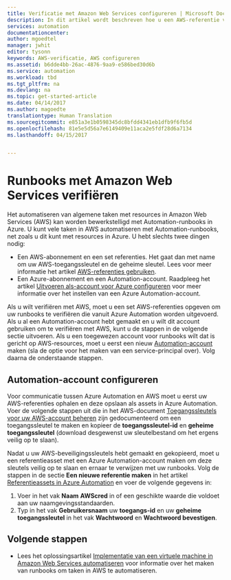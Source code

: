```yaml
---
title: Verificatie met Amazon Web Services configureren | Microsoft Docs
description: In dit artikel wordt beschreven hoe u een AWS-referentie voor runbooks in Azure Automation maakt en valideert bij het beheren van AWS-resources.
services: automation
documentationcenter: 
author: mgoedtel
manager: jwhit
editor: tysonn
keywords: AWS-verificatie, AWS configureren
ms.assetid: b6dde4bb-26ac-4876-9aa9-e586bed30d6b
ms.service: automation
ms.workload: tbd
ms.tgt_pltfrm: na
ms.devlang: na
ms.topic: get-started-article
ms.date: 04/14/2017
ms.author: magoedte
translationtype: Human Translation
ms.sourcegitcommit: e851a3e1b0598345dc8bfdd4341eb1dfb9f6fb5d
ms.openlocfilehash: 81e5e5d56a7e6149409e11aca2e5fdf28d6a7134
ms.lasthandoff: 04/15/2017


---
```

# <a name="authenticate-runbooks-with-amazon-web-services"></a>Runbooks met Amazon Web Services verifiëren
Het automatiseren van algemene taken met resources in Amazon Web Services (AWS) kan worden bewerkstelligd met Automation-runbooks in Azure.  U kunt vele taken in AWS automatiseren met Automation-runbooks, net zoals u dit kunt met resources in Azure.  U hebt slechts twee dingen nodig:

* Een AWS-abonnement en een set referenties.  Het gaat dan met name om uw AWS-toegangssleutel en de geheime sleutel.  Lees voor meer informatie het artikel [AWS-referenties gebruiken](http://docs.aws.amazon.com/powershell/latest/userguide/specifying-your-aws-credentials.html).
* Een Azure-abonnement en een Automation-account.  Raadpleeg het artikel [Uitvoeren als-account voor Azure configureren](automation-sec-configure-azure-runas-account.md) voor meer informatie over het instellen van een Azure Automation-account.  

Als u wilt verifiëren met AWS, moet u een set AWS-referenties opgeven om uw runbooks te verifiëren die vanuit Azure Automation worden uitgevoerd. Als u al een Automation-account hebt gemaakt en u wilt dit account gebruiken om te verifiëren met AWS, kunt u de stappen in de volgende sectie uitvoeren.  Als u een toegewezen account voor runbooks wilt dat is gericht op AWS-resources, moet u eerst een nieuw [Automation-account](automation-offering-get-started.md) maken (sla de optie voor het maken van een service-principal over). Volg daarna de onderstaande stappen.

## <a name="configure-automation-account"></a>Automation-account configureren
Voor communicatie tussen Azure Automation en AWS moet u eerst uw AWS-referenties ophalen en deze opslaan als assets in Azure Automation.  Voer de volgende stappen uit die in het AWS-document [Toegangssleutels voor uw AWS-account beheren](http://docs.aws.amazon.com/general/latest/gr/managing-aws-access-keys.html) zijn gedocumenteerd om een toegangssleutel te maken en kopieer de **toegangssleutel-id** en **geheime toegangssleutel** (download desgewenst uw sleutelbestand om het ergens veilig op te slaan).

Nadat u uw AWS-beveiligingssleutels hebt gemaakt en gekopieerd, moet u een referentieasset met een Azure Automation-account maken om deze sleutels veilig op te slaan en ernaar te verwijzen met uw runbooks.  Volg de stappen in de sectie **Een nieuwe referentie maken** in het artikel [Referentieassets in Azure Automation](automation-credentials.md#to-create-a-new-credential-asset-with-the-azure-portal) en voer de volgende gegevens in:

1. Voer in het vak **Naam** **AWScred** in of een geschikte waarde die voldoet aan uw naamgevingsstandaarden.  
2. Typ in het vak **Gebruikersnaam** uw **toegangs-id** en uw **geheime toegangssleutel** in het vak **Wachtwoord** en **Wachtwoord bevestigen**.   

## <a name="next-steps"></a>Volgende stappen
* Lees het oplossingsartikel [Implementatie van een virtuele machine in Amazon Web Services automatiseren](automation-scenario-aws-deployment.md) voor informatie over het maken van runbooks om taken in AWS te automatiseren.


